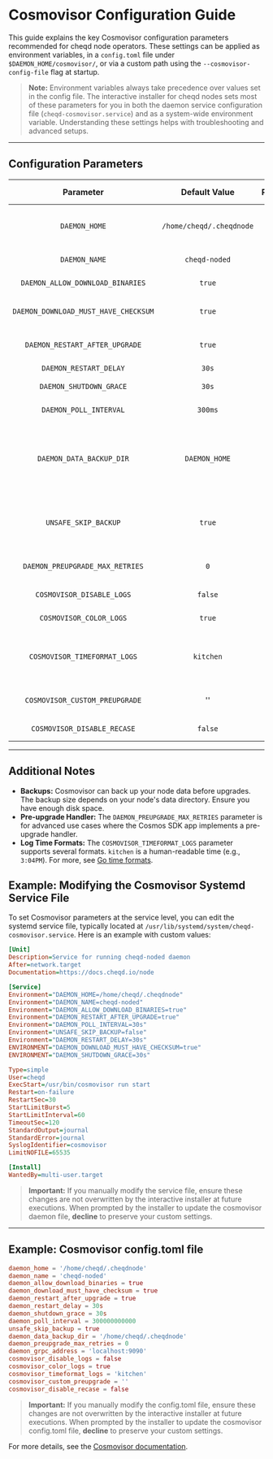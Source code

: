 # Cosmovisor Configuration Guide

This guide explains the key Cosmovisor configuration parameters recommended for cheqd node operators. These settings can be applied as environment variables, in a `config.toml` file under `$DAEMON_HOME/cosmovisor/`, or via a custom path using the `--cosmovisor-config-file` flag at startup.

> **Note:** Environment variables always take precedence over values set in the config file. The interactive installer for cheqd nodes sets most of these parameters for you in both the daemon service configuration file (`cheqd-cosmovisor.service`) and as a system-wide environment variable. Understanding these settings helps with troubleshooting and advanced setups.

---

## Configuration Parameters

| Parameter | Default Value | Required | Description | Set by Installer | Comments/Recommendations |
|:---------:|:-------------:|:--------:|:------------|:----------------:|:-------------------------|
| `DAEMON_HOME`| `/home/cheqd/.cheqdnode` | Yes | Location of the `cosmovisor/` directory. | Yes | Unless you installed your cheqd node at different location, you should stick to default value. |
| `DAEMON_NAME` | `cheqd-noded` | Yes | Name of the node binary. | Yes | For most users, the default value should be fine. |
| `DAEMON_ALLOW_DOWNLOAD_BINARIES` | `true` | No | Enable/disable auto-download of upgrade binaries. | Yes | Set to `true` for smoother, unattended upgrades. |
| `DAEMON_DOWNLOAD_MUST_HAVE_CHECKSUM` | `true` | No | Require binary checksums in upgrade plans. | Yes | By default, we include checksums in our upgrade plans. |
| `DAEMON_RESTART_AFTER_UPGRADE` | `true` | No | Automatically restart after upgrade. | Yes | Leave the default value in case you want fully-automated upgrades. |
| `DAEMON_RESTART_DELAY` | `30s` | No | Delay (in seconds) between upgrade and restart. | Yes | `0` is fine for most setups. |
| `DAEMON_SHUTDOWN_GRACE` | `30s` | No | Grace period (in seconds) for shutdown to allow cleanup before force kill. | Yes | For safer undattended upgrades. |
| `DAEMON_POLL_INTERVAL` | `300ms` | No | How often to poll for upgrade plans (locally - looking for upgrade-info.json file). | No | Default is frequent; `60s` is often sufficient. |
| `DAEMON_DATA_BACKUP_DIR` | `DAEMON_HOME`| No | Custom backup directory. | No | Set if you want to enable backups at specific locations. Note that this will require a lot of additional storage, since it will backup whole data directory before upgrade is attempted. |
| `UNSAFE_SKIP_BACKUP` | `true` | No | Skip backup before upgrade. | Yes  | Set to false to enable automatic backups before each upgrade. Note that this will take a lot of time and storage, especially on bigger, non-pruned nodes. |
| `DAEMON_PREUPGRADE_MAX_RETRIES` | `0` | No | Max retries for pre-upgrade handler after exit status 31. | No | If not changed, the daemon will retry upgrades until succeeds or gets stopped. |
| `COSMOVISOR_DISABLE_LOGS` | `false`| No | Disable Cosmovisor logs (not the node logs). | No | For most users, the default value should be fine. |
| `COSMOVISOR_COLOR_LOGS` | `true` | No | Enable colored Cosmovisor logs. | No. | For most users, the default value should be fine. |
| `COSMOVISOR_TIMEFORMAT_LOGS` | `kitchen` | No | Timestamp format for logs. | No | `kitchen` = `3:04PM`; other options: `ansic`, `unix`, `ruby`, `rfc822`, `rfc3339`, `rfc3339nano`.  For most users, the default value should be fine. |
| `COSMOVISOR_CUSTOM_PREUPGRADE` | '' | No | Path to script you want to run before upgrade (`$DAEMON_HOME/cosmovisor/$COSMOVISOR_CUSTOM_PREUPGRADE`). | No | Use this for setting up some custom pre-upgrade actions (like backups or state exports) |
| `COSMOVISOR_DISABLE_RECASE` | `false` | No | If `true`, upgrade directory must match plan name exactly (case-sensitive). | No | For most users, the default value should be fine. |

---

## Additional Notes

- **Backups:** Cosmovisor can back up your node data before upgrades. The backup size depends on your node's data directory. Ensure you have enough disk space.
- **Pre-upgrade Handler:** The `DAEMON_PREUPGRADE_MAX_RETRIES` parameter is for advanced use cases where the Cosmos SDK app implements a pre-upgrade handler.
- **Log Time Formats:** The `COSMOVISOR_TIMEFORMAT_LOGS` parameter supports several formats. `kitchen` is a human-readable time (e.g., `3:04PM`). For more, see [Go time formats](https://pkg.go.dev/time#pkg-constants).

## Example: Modifying the Cosmovisor Systemd Service File

To set Cosmovisor parameters at the service level, you can edit the systemd service file, typically located at `/usr/lib/systemd/system/cheqd-cosmovisor.service`. Here is an example with custom values:

```ini
[Unit]
Description=Service for running cheqd-noded daemon
After=network.target
Documentation=https://docs.cheqd.io/node

[Service]
Environment="DAEMON_HOME=/home/cheqd/.cheqdnode"
Environment="DAEMON_NAME=cheqd-noded"
Environment="DAEMON_ALLOW_DOWNLOAD_BINARIES=true"
Environment="DAEMON_RESTART_AFTER_UPGRADE=true"
Environment="DAEMON_POLL_INTERVAL=30s"
Environment="UNSAFE_SKIP_BACKUP=false"
Environment="DAEMON_RESTART_DELAY=30s"
ENVIRONMENT="DAEMON_DOWNLOAD_MUST_HAVE_CHECKSUM=true"
ENVIRONMENT="DAEMON_SHUTDOWN_GRACE=30s"

Type=simple
User=cheqd
ExecStart=/usr/bin/cosmovisor run start
Restart=on-failure
RestartSec=30
StartLimitBurst=5
StartLimitInterval=60
TimeoutSec=120
StandardOutput=journal
StandardError=journal
SyslogIdentifier=cosmovisor
LimitNOFILE=65535

[Install]
WantedBy=multi-user.target
```

> **Important:** If you manually modify the service file, ensure these changes are not overwritten by the interactive installer at future executions. When prompted by the installer to update the cosmovisor daemon file, **decline** to preserve your custom settings.

---

## Example: Cosmovisor config.toml file

```toml
daemon_home = '/home/cheqd/.cheqdnode'
daemon_name = 'cheqd-noded'
daemon_allow_download_binaries = true
daemon_download_must_have_checksum = true
daemon_restart_after_upgrade = true
daemon_restart_delay = 30s
daemon_shutdown_grace = 30s
daemon_poll_interval = 300000000000
unsafe_skip_backup = true
daemon_data_backup_dir = '/home/cheqd/.cheqdnode'
daemon_preupgrade_max_retries = 0
daemon_grpc_address = 'localhost:9090'
cosmovisor_disable_logs = false
cosmovisor_color_logs = true
cosmovisor_timeformat_logs = 'kitchen'
cosmovisor_custom_preupgrade = ''
cosmovisor_disable_recase = false
```

> **Important:** If you manually modify the config.toml file, ensure these changes are not overwritten by the interactive installer at future executions. When prompted by the installer to update the cosmovisor config.toml file, **decline** to preserve your custom settings.

For more details, see the [Cosmovisor documentation](https://docs.cosmos.network/main/tooling/cosmovisor).
